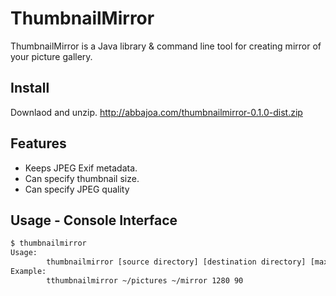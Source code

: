 ThumbnailMirror
==================================================
ThumbnailMirror is a Java library & command line tool for creating mirror of your picture gallery.

Install
--------------------------------------------------
Downlaod and unzip.
http://abbajoa.com/thumbnailmirror-0.1.0-dist.zip

Features
--------------------------------------------------
- Keeps JPEG Exif metadata.
- Can specify thumbnail size.
- Can specify JPEG quality

Usage - Console Interface
--------------------------------------------------
```bash
$ thumbnailmirror
Usage:
        thumbnailmirror [source directory] [destination directory] [max size] [jpeg quality]
Example:
        tthumbnailmirror ~/pictures ~/mirror 1280 90
